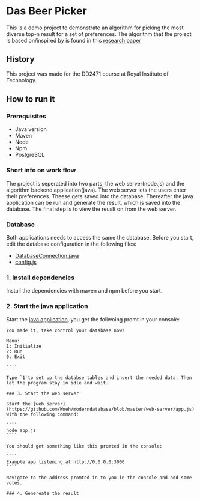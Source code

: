 # Das Beer Picker

This is a demo project to demonstrate an algorithm for picking the most diverse top-n result for a set of preferences. The algorithm that the project is based on/inspired by is found in this [research paper](https://www.idi.ntnu.no/~noervaag/papers/EDBT2015.pdf)

## History
This project was made for the DD2471 course at Royal Institute of Technology.

## How to run it

### Prerequisites

* Java version
* Maven
* Node
* Npm
* PostgreSQL

### Short info on work flow

The project is seperated into two parts, the web server(node.js) and the algorithm backend application(java). The web server lets the users enter their preferences. Theese gets saved into the database. Thereafter the java application can be run and generate the result, which is saved into the database. The final step is to view the reuslt on from the web server.

### Database

Both applications needs to access the same the database. Before you start, edit the database configuration in the following files:

* [DatabaseConnection.java](https://github.com/Wneh/moderndatabase/blob/master/src/utils/DatabaseConnection.java#L19-L22)
* [config.js](https://github.com/Wneh/moderndatabase/blob/master/web-server/config/config.js#L2)

### 1. Install dependencies

Install the dependencies with maven and npm before you start.

### 2. Start the java application

Start the [java application](https://github.com/Wneh/moderndatabase/blob/master/src/main/Main.java), you get the follwoing promt in your console:

`````
You made it, take control your database now!

Menu:
1: Initialize
2: Run
0: Exit

````

Type `1`to set up the databse tables and insert the needed data. Then let the program stay in idle and wait.

### 3. Start the web server

Start the [web server](https://github.com/Wneh/moderndatabase/blob/master/web-server/app.js) with the following command:

````
node app.js
````

You should get something like this promted in the console:

````
Example app listening at http://0.0.0.0:3000
````

Navigate to the address promted in to you in the console and add some votes.

### 4. Genereate the result







